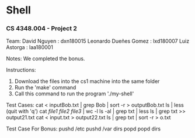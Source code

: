 # Shell
### CS 4348.004  - Project 2  
Team: 
David Nguyen : dxn180015 
Leonardo Dueñes Gomez : lxd180007 
Luiz Astorga : laa180001

Notes:
We completed the bonus.

Instructions:
1) Download the files into the cs1 machine into the same folder
2) Run the 'make' command   
3) Call this command to run the program './my-shell'

Test Cases:
cat < inputBob.txt | grep Bob | sort -r > outputBob.txt 
ls | less (quit with 'q')
cat *file1 file2 file3* | wc -l
ls -al | grep txt | less
ls | grep txt >> output21.txt
cat < input.txt > output22.txt
ls | grep txt | sort -r > o.txt

Test Case For Bonus:
pushd /etc
pushd /var
dirs
popd
popd
dirs
